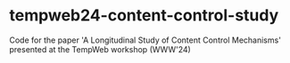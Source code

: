 # tempweb24-content-control-study
Code for the paper 'A Longitudinal Study of Content Control Mechanisms' presented at the TempWeb workshop (WWW'24)
